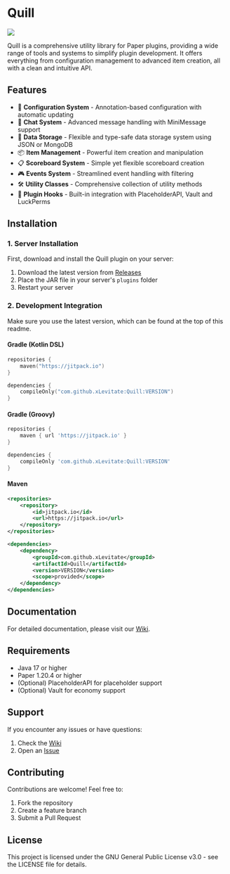 # Quill
[![](https://jitpack.io/v/xLevitate/Quill.svg)](https://jitpack.io/#xLevitate/Quill)

Quill is a comprehensive utility library for Paper plugins, providing a wide range of tools and systems to simplify plugin development. It offers everything from configuration management to advanced item creation, all with a clean and intuitive API.

## Features

- 🔧 **Configuration System** - Annotation-based configuration with automatic updating
- 💬 **Chat System** - Advanced message handling with MiniMessage support
- 💾 **Data Storage** - Flexible and type-safe data storage system using JSON or MongoDB
- 📦 **Item Management** - Powerful item creation and manipulation
- 📋 **Scoreboard System** - Simple yet flexible scoreboard creation
- 🎮 **Events System** - Streamlined event handling with filtering
- 🛠️ **Utility Classes** - Comprehensive collection of utility methods
- 🔌 **Plugin Hooks** - Built-in integration with PlaceholderAPI, Vault and LuckPerms

## Installation

### 1. Server Installation
First, download and install the Quill plugin on your server:
1. Download the latest version from [Releases](https://github.com/xLevitate/Quill/releases)
2. Place the JAR file in your server's `plugins` folder
3. Restart your server

### 2. Development Integration
Make sure you use the latest version, which can be found at the top of this readme.

#### Gradle (Kotlin DSL)
```kotlin
repositories {
    maven("https://jitpack.io")
}

dependencies {
    compileOnly("com.github.xLevitate:Quill:VERSION")
}
```

#### Gradle (Groovy)
```groovy
repositories {
    maven { url 'https://jitpack.io' }
}

dependencies {
    compileOnly 'com.github.xLevitate:Quill:VERSION'
}
```

#### Maven
```xml
<repositories>
    <repository>
        <id>jitpack.io</id>
        <url>https://jitpack.io</url>
    </repository>
</repositories>

<dependencies>
    <dependency>
        <groupId>com.github.xLevitate</groupId>
        <artifactId>Quill</artifactId>
        <version>VERSION</version>
        <scope>provided</scope>
    </dependency>
</dependencies>
```

## Documentation

For detailed documentation, please visit our [Wiki](https://github.com/xLevitate/Quill/wiki).

## Requirements

- Java 17 or higher
- Paper 1.20.4 or higher
- (Optional) PlaceholderAPI for placeholder support
- (Optional) Vault for economy support

## Support

If you encounter any issues or have questions:
1. Check the [Wiki](https://github.com/xLevitate/Quill/wiki)
2. Open an [Issue](https://github.com/xLevitate/Quill/issues)

## Contributing

Contributions are welcome! Feel free to:
1. Fork the repository
2. Create a feature branch
3. Submit a Pull Request

## License

This project is licensed under the GNU General Public License v3.0 - see the LICENSE file for details.
